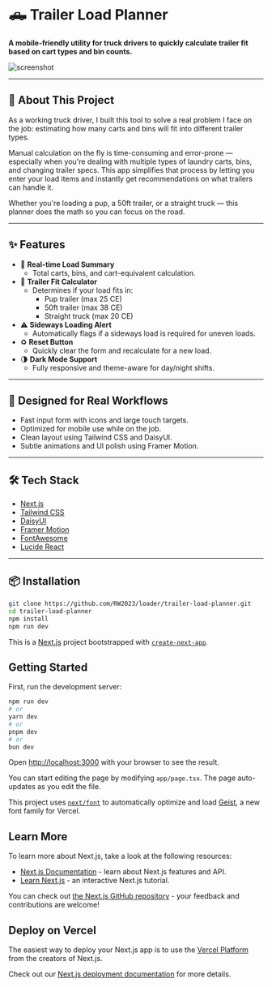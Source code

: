 # 🛻 Trailer Load Planner

**A mobile-friendly utility for truck drivers to quickly calculate trailer fit based on cart types and bin counts.**

![screenshot](https://lplanner.vercel.app/loader.png) <!-- screenshot -->

---

## 🚚 About This Project

As a working truck driver, I built this tool to solve a real problem I face on the job: estimating how many carts and bins will fit into different trailer types.

Manual calculation on the fly is time-consuming and error-prone — especially when you're dealing with multiple types of laundry carts, bins, and changing trailer specs. This app simplifies that process by letting you enter your load items and instantly get recommendations on what trailers can handle it.

Whether you're loading a pup, a 50ft trailer, or a straight truck — this planner does the math so you can focus on the road.

---

## ✨ Features

- 🧮 **Real-time Load Summary**
  - Total carts, bins, and cart-equivalent calculation.
- 🚛 **Trailer Fit Calculator**
  - Determines if your load fits in:
    - Pup trailer (max 25 CE)
    - 50ft trailer (max 38 CE)
    - Straight truck (max 20 CE)
- ⚠️ **Sideways Loading Alert**
  - Automatically flags if a sideways load is required for uneven loads.
- ♻️ **Reset Button**
  - Quickly clear the form and recalculate for a new load.
- 🌗 **Dark Mode Support**
  - Fully responsive and theme-aware for day/night shifts.

---

## 📱 Designed for Real Workflows

- Fast input form with icons and large touch targets.
- Optimized for mobile use while on the job.
- Clean layout using Tailwind CSS and DaisyUI.
- Subtle animations and UI polish using Framer Motion.

---

## 🛠️ Tech Stack

- [Next.js](https://nextjs.org/)
- [Tailwind CSS](https://tailwindcss.com/)
- [DaisyUI](https://daisyui.com/)
- [Framer Motion](https://www.framer.com/motion/)
- [FontAwesome](https://fontawesome.com/)
- [Lucide React](https://lucide.dev/)

---

## 📦 Installation

```bash
git clone https://github.com/RW2023/loader/trailer-load-planner.git
cd trailer-load-planner
npm install
npm run dev
```




This is a [Next.js](https://nextjs.org) project bootstrapped with [`create-next-app`](https://nextjs.org/docs/app/api-reference/cli/create-next-app).

## Getting Started

First, run the development server:

```bash
npm run dev
# or
yarn dev
# or
pnpm dev
# or
bun dev
```

Open [http://localhost:3000](http://localhost:3000) with your browser to see the result.

You can start editing the page by modifying `app/page.tsx`. The page auto-updates as you edit the file.

This project uses [`next/font`](https://nextjs.org/docs/app/building-your-application/optimizing/fonts) to automatically optimize and load [Geist](https://vercel.com/font), a new font family for Vercel.

## Learn More

To learn more about Next.js, take a look at the following resources:

- [Next.js Documentation](https://nextjs.org/docs) - learn about Next.js features and API.
- [Learn Next.js](https://nextjs.org/learn) - an interactive Next.js tutorial.

You can check out [the Next.js GitHub repository](https://github.com/vercel/next.js) - your feedback and contributions are welcome!

## Deploy on Vercel

The easiest way to deploy your Next.js app is to use the [Vercel Platform](https://vercel.com/new?utm_medium=default-template&filter=next.js&utm_source=create-next-app&utm_campaign=create-next-app-readme) from the creators of Next.js.

Check out our [Next.js deployment documentation](https://nextjs.org/docs/app/building-your-application/deploying) for more details.
